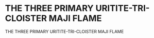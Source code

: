 # THE THREE PRIMARY URITITE-TRI-CLOISTER MAJI FLAME

THE THREE PRIMARY URITITE-TRI-CLOISTER MAJI FLAME